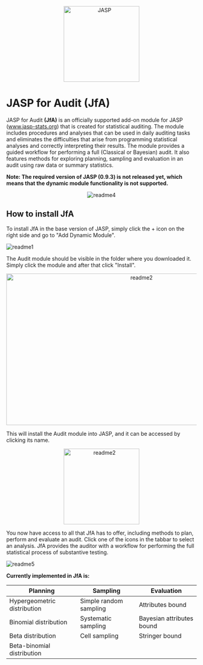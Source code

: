 <p align="center">
  <img src="https://user-images.githubusercontent.com/25059399/51800246-d3dea500-222c-11e9-8d86-cf479454dada.png" alt="JASP" width="200" height="200">
</p>

# JASP for Audit (JfA)

JASP for Audit **(JfA)** is an officially supported add-on module for JASP (www.jasp-stats.org) that is created for statistical auditing. The module includes procedures and analyses that can be used in daily auditing tasks and eliminates the difficulties that arise from programming statistical analyses and correctly interpreting their results. The module provides a guided workflow for performing a full (Classical or Bayesian) audit. It also features methods for exploring planning, sampling and evaluation in an audit using raw data or summary statistics.

**Note: The required version of JASP (0.9.3) is not released yet, which means that the dynamic module functionality is not supported.**

<p align="center">
  <img src="https://user-images.githubusercontent.com/25059399/51800040-01761f00-222a-11e9-8d68-4b3b23e5c97f.PNG" alt="readme4">
</p>

## How to install JfA

To install JfA in the base version of JASP, simply click the + icon on the right side and go to "Add Dynamic Module".

![readme1](https://user-images.githubusercontent.com/25059399/51800005-5feecd80-2229-11e9-89d9-6547a9bc39ff.PNG)

The Audit module should be visible in the folder where you downloaded it. Simply click the module and after that click "Install".

<p align="center">
  <img src="https://user-images.githubusercontent.com/25059399/51800037-ffac5b80-2229-11e9-8fac-a8579b16a922.PNG" alt="readme2" width="700" height = "400">
</p>

This will install the Audit module into JASP, and it can be accessed by clicking its name.

<p align="center">
  <img src="https://user-images.githubusercontent.com/25059399/51800038-0044f200-222a-11e9-94ef-435849221fdf.PNG" alt="readme2" width="200" height = "200">
</p>

You now have access to all that JfA has to offer, including methods to plan, perform and evaluate an audit. Click one of the icons in the tabbar to select an analysis. JfA provides the auditor with a workflow for performing the full statistical process of substantive testing.

![readme5](https://user-images.githubusercontent.com/25059399/51800041-033fe280-222a-11e9-85a1-78565388969f.PNG)

**Currently implemented in JfA is:**

| Planning                         | Sampling                  | Evaluation                 |
|       -------------              |-------------              |-------------               |  
| Hypergeometric distribution      | Simple random sampling    | Attributes bound           |
| Binomial distribution            | Systematic sampling       | Bayesian attributes bound  |
| Beta distribution                | Cell sampling             | Stringer bound             |  
| Beta-binomial distribution       |                           |                            |
